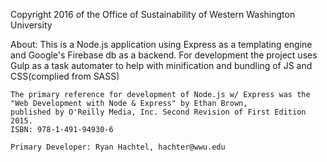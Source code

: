 Copyright 2016 of the Office of Sustainability of Western Washington University

About:
    This is a Node.js application using Express as a templating engine and Google's Firebase db as a backend.
    For development the project uses Gulp as a task automater to help with minification and bundling of JS and CSS(complied from SASS)

    The primary reference for development of Node.js w/ Express was the "Web Development with Node & Express" by Ethan Brown,
    published by O'Reilly Media, Inc. Second Revision of First Edition 2015.
    ISBN: 978-1-491-94930-6

    Primary Developer: Ryan Hachtel, hachter@wwu.edu
